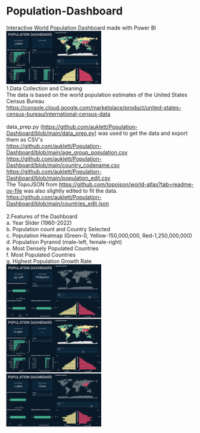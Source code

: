 # Population-Dashboard
Interactive World Population Dashboard made with Power BI
<br />
<img src="https://github.com/auklett/Population-Dashboard/blob/main/world2022.png" width=50%>
<br />
1.Data Collection and Cleaning
<br />
The data is based on the world population estimates of the United States Census Bureau <br />
https://console.cloud.google.com/marketplace/product/united-states-census-bureau/international-census-data  <br /><br />
data_prep.py (https://github.com/auklett/Population-Dashboard/blob/main/data_prep.py) was used to get the data and export them as CSV's 
<br />
https://github.com/auklett/Population-Dashboard/blob/main/age_group_population.csv
https://github.com/auklett/Population-Dashboard/blob/main/country_codename.csv
https://github.com/auklett/Population-Dashboard/blob/main/population_edit.csv
<br />
The TopoJSON from https://github.com/topojson/world-atlas?tab=readme-ov-file was also slightly edited to fit the data.
https://github.com/auklett/Population-Dashboard/blob/main/countries_edit.json
<br /><br />
2.Features of the Dashboard
<br />
a. Year Slider (1960-2022) <br />
b. Population count and Country Selected <br />
c. Population Heatmap (Green-0, Yellow-150,000,000, Red-1,250,000,000) <br />
d. Population Pyramid (male-left, female-right) <br />
e. Most Densely Populated Countries <br />
f. Most Populated Countries <br />
g. Highest Population Growth Rate <br />
<img src="https://github.com/auklett/Population-Dashboard/blob/main/Philippines2010.png" width=50%>
<img src="https://github.com/auklett/Population-Dashboard/blob/main/World2000.png" width=50%>
<img src="https://github.com/auklett/Population-Dashboard/blob/main/China2013.png" width=50%>


